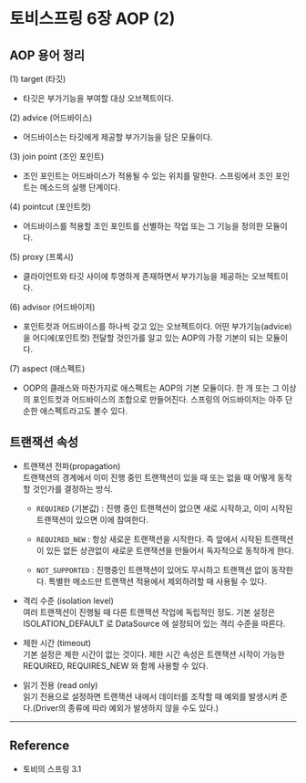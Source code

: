 # 토비스프링 6장 AOP (2)

## AOP 용어 정리

(1) target (타깃)
- 타깃은 부가기능을 부여할 대상 오브젝트이다.  

(2) advice (어드바이스)
- 어드바이스는 타깃에게 제공할 부가기능을 담은 모듈이다.

(3) join point (조인 포인트)
- 조인 포인트는 어드바이스가 적용될 수 있는 위치를 말한다. 스프링에서 조인 포인트는 메소드의 실행 단계이다.

(4) pointcut (포인트컷)
- 어드바이스를 적용할 조인 포인트를 선별하는 작업 또는 그 기능을 정의한 모듈이다.
        
(5) proxy (프록시)
- 클라이언트와 타깃 사이에 투명하게 존재하면서 부가기능을 제공하는 오브젝트이다.

(6) advisor (어드바이저)
- 포인트컷과 어드바이스를 하나씩 갖고 있는 오브젝트이다. 
어떤 부가기능(advice)을 어디에(포인트컷) 전달할 것인가를 알고 있는 AOP의 가장 기본이 되는 모듈이다.

(7) aspect (애스펙트)
- OOP의 클래스와 마찬가지로 애스펙트는 AOP의 기본 모듈이다. 한 개 또는 그 이상의 포인트컷과 어드바이스의 조합으로 만들어진다. 
스프링의 어드바이저는 아주 단순한 애스펙트라고도 볼수 있다.


## 트랜잭션 속성

* 트랜잭션 전파(propagation)  
트랜잭션의 경계에서 이미 진행 중인 트랜잭션이 있을 때 또는 없을 때 어떻게 동작할 것인가를 결정하는 방식.
    - ```REQUIRED``` (기본값) : 진행 중인 트랜잭션이 없으면 새로 시작하고, 이미 시작된 트랜잭션이 있으면 이에 참여한다.

    - ```REQUIRED_NEW``` : 항상 새로운 트랜잭션을 시작한다. 즉 앞에서 시작된 트랜잭션이 있든 없든 상관없이 새로운 트랜잭션을 만들어서 독자적으로 동작하게 한다.

    - ```NOT_SUPPORTED``` : 진행중인 트랜잭션이 있어도 무시하고 트랜잭션 없이 동작한다. 특별한 메소드만 트랜잭션 적용에서 제외하려할 때 사용될 수 있다.

* 격리 수준 (isolation level)  
여러 트랜잭션이 진행될 때 다른 트랜잭션 작업에 독립적인 정도. 기본 설정은 ISOLATION_DEFAULT 로 DataSource 에 설정되어 있는 격리 수준을 따른다.

* 제한 시간 (timeout)     
기본 설정은 제한 시간이 없는 것이다. 제한 시간 속성은 트랜잭션 시작이 가능한 REQUIRED, REQUIRES_NEW 와 함께 사용할 수 있다. 

* 읽기 전용 (read only)     
읽기 전용으로 설정하면 트랜잭션 내에서 데이터를 조작할 때 예외를 발생시켜 준다.(Driver의 종류에 따라 예외가 발생하지 않을 수도 있다.) 

---------------------
## Reference
- 토비의 스프링 3.1